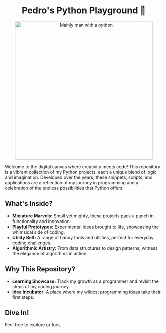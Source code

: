<h1 align="center">
  Pedro's Python Playground 🐍
</h1>
<div align="center">
  <img alt="Mainly man with a python" src="https://www.mediastorehouse.com.au/p/164/head-keeper-snake-london-zoo-1896-32219284.jpg" width="440" />
</div>
<p>
<p/>

Welcome to the digital canvas where creativity meets code! This repository is a vibrant collection of my Python projects, each a unique blend of logic and imagination. Developed over the years, these snippets, scripts, and applications are a reflection of my journey in programming and a celebration of the endless possibilities that Python offers.

## What's Inside?

- **Miniature Marvels:** Small yet mighty, these projects pack a punch in functionality and innovation.
- **Playful Prototypes:** Experimental ideas brought to life, showcasing the whimsical side of coding.
- **Utility Belt:** A range of handy tools and utilities, perfect for everyday coding challenges.
- **Algorithmic Artistry:** From data structures to design patterns, witness the elegance of algorithms in action.

## Why This Repository? 

- **Learning Showcase:** Track my growth as a programmer and revisit the steps of my coding journey.
- **Idea Incubator:** A place where my wildest programming ideas take their first steps.

## Dive In!

Feel free to explore or fork.
